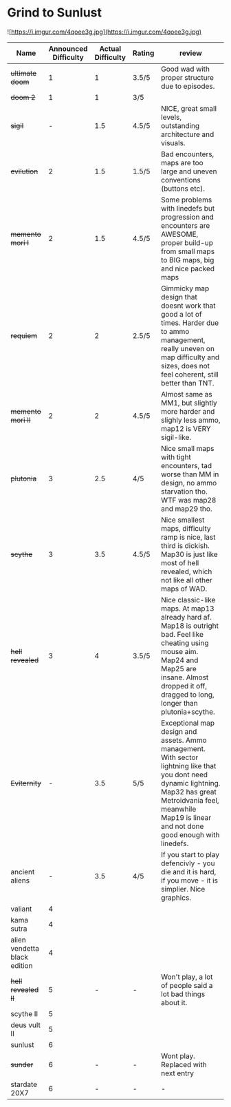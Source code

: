 # Grind to Sunlust
![https://i.imgur.com/4qoee3g.jpg](https://i.imgur.com/4qoee3g.jpg)

Name | Announced Difficulty | Actual Difficulty | Rating | review
-- | -- | -- | -- | --
~~ultimate doom~~ | 1 | 1 | 3.5/5 | Good wad with proper structure due to episodes.
~~doom 2~~ | 1 |1 | 3/5 | 
~~sigil~~ | - | 1.5 |4.5/5| NICE, great small levels, outstanding architecture and visuals.
~~evilution~~ | 2 | 1.5 | 1.5/5 | Bad encounters, maps are too large and uneven conventions (buttons etc).
~~memento mori I~~ | 2 | 1.5 | 4.5/5 | Some problems with linedefs but progression and encounters are AWESOME, proper build-up from small maps to BIG maps, big and nice packed maps
~~requiem~~ |2| 2 |2.5/5| Gimmicky map design that doesnt work that good a lot of times. Harder due to ammo management, really uneven on map difficulty and sizes, does not feel coherent, still better than TNT.
~~memento mori II~~|2| 2 |4.5/5| Almost same as MM1, but slightly more harder and slighly less ammo, map12 is VERY sigil-like.
~~plutonia~~ | 3| 2.5 |4/5| Nice small maps with tight encounters, tad worse than MM in design, no ammo starvation tho. WTF was map28 and map29 tho.
~~scythe~~ | 3| 3.5 |4.5/5| Nice smallest maps, difficulty ramp is nice, last third is dickish. Map30 is just like most of hell revealed, which not like all other maps of WAD.
~~hell revealed~~  |3| 4 |3.5/5| Nice classic-like maps. At map13 already hard af. Map18 is outright bad.  Feel like cheating using mouse aim. Map24 and Map25 are insane. Almost dropped it off, dragged to long, longer than plutonia+scythe.
~~Eviternity~~ | - | 3.5 | 5/5 | Exceptional map design and assets. Ammo management. With sector lightning like that you dont need dynamic lightning. Map32 has great Metroidvania feel, meanwhile Map19 is linear and not done good enough with linedefs.
ancient aliens | - | 3.5 | 4/5 | If you start to play defencivly - you die and it is hard, if you move - it is simplier. Nice graphics.
valiant |4
kama sutra |4
alien vendetta black edition |4
~~hell revealed II~~ |5 | - | - | Won't play, a lot of people said a lot bad things about it.
scythe II|5
deus vult II|5
sunlust|6
~~sunder~~|6 | - |- | Wont play. Replaced with next entry
stardate 20X7|6|- | - |-